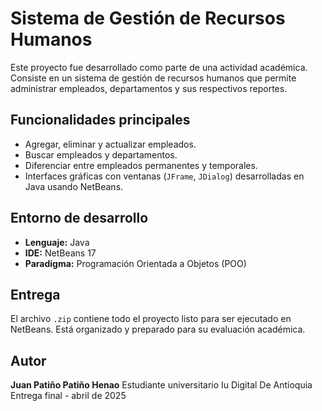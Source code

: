 # Sistema de Gestión de Recursos Humanos

Este proyecto fue desarrollado como parte de una actividad académica. Consiste en un sistema de gestión de recursos humanos que permite administrar empleados, departamentos y sus respectivos reportes.

## Funcionalidades principales

- Agregar, eliminar y actualizar empleados.
- Buscar empleados y departamentos.
- Diferenciar entre empleados permanentes y temporales.
- Interfaces gráficas con ventanas (`JFrame`, `JDialog`) desarrolladas en Java usando NetBeans.

## Entorno de desarrollo

- **Lenguaje:** Java
- **IDE:** NetBeans 17
- **Paradigma:** Programación Orientada a Objetos (POO)

## Entrega

El archivo `.zip` contiene todo el proyecto listo para ser ejecutado en NetBeans. Está organizado y preparado para su evaluación académica.

## Autor

**Juan Patiño Patiño Henao** 
Estudiante universitario 
Iu Digital De Antioquia
Entrega final - abril de 2025
